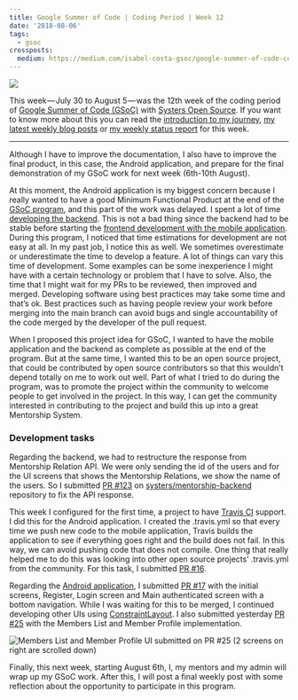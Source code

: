 ```yaml
---
title: Google Summer of Code | Coding Period | Week 12
date: '2018-08-06'
tags:
  - gsoc
crossposts:
  medium: https://medium.com/isabel-costa-gsoc/google-summer-of-code-coding-period-week-12-e14533ce7159
---
```


![](/images/gsoc-week-12-cover.png)

This week — July 30 to August 5 — was the 12th week of the coding period of [Google Summer of Code (GSoC)](https://summerofcode.withgoogle.com/) with [Systers Open Source](https://github.com/systers). If you want to know more about this you can read the [introduction to my journey](https://medium.com/isabel-costa-gsoc/intro-to-google-summer-of-code-with-systers-open-source-dbdaa92bd189), [my latest weekly blog posts](https://medium.com/isabel-costa-gsoc) or [my weekly status report](https://github.com/systers/mentorship-backend/wiki/GSoC-2018-Isabel-Costa#weekly-status-report-for-week-12) for this week.

---

Although I have to improve the documentation, I also have to improve the final product, in this case, the Android application, and prepare for the final demonstration of my GSoC work for next week (6th-10th August).

At this moment, the Android application is my biggest concern because I really wanted to have a good Minimum Functional Product at the end of the [GSoC program](https://summerofcode.withgoogle.com/), and this part of the work was delayed. I spent a lot of time [developing the backend](https://github.com/systers/mentorship-backend). This is not a bad thing since the backend had to be stable before starting the [frontend development with the mobile application](https://github.com/systers/mentorship-android). During this program, I noticed that time estimations for development are not easy at all. In my past job, I notice this as well. We sometimes overestimate or underestimate the time to develop a feature. A lot of things can vary this time of development. Some examples can be some inexperience I might have with a certain technology or problem that I have to solve. Also, the time that I might wait for my PRs to be reviewed, then improved and merged. Developing software using best practices may take some time and that’s ok. Best practices such as having people review your work before merging into the main branch can avoid bugs and single accountability of the code merged by the developer of the pull request.

When I proposed this project idea for GSoC, I wanted to have the mobile application and the backend as complete as possible at the end of the program. But at the same time, I wanted this to be an open source project, that could be contributed by open source contributors so that this wouldn’t depend totally on me to work out well. Part of what I tried to do during the program, was to promote the project within the community to welcome people to get involved in the project. In this way, I can get the community interested in contributing to the project and build this up into a great Mentorship System.

### Development tasks

Regarding the backend, we had to restructure the response from Mentorship Relation API. We were only sending the id of the users and for the UI screens that shows the Mentorship Relations, we show the name of the users. So I submitted [PR #123](https://github.com/systers/mentorship-backend/pull/123) on [systers/mentorship-backend](https://github.com/systers/mentorship-backend) repository to fix the API response.

This week I configured for the first time, a project to have [Travis CI](https://travis-ci.org/) support. I did this for the Android application. I created the .travis.yml so that every time we push new code to the mobile application, Travis builds the application to see if everything goes right and the build does not fail. In this way, we can avoid pushing code that does not compile. One thing that really helped me to do this was looking into other open source projects’ .travis.yml from the community. For this task, I submitted [PR #16](https://github.com/systers/mentorship-android/pull/16).

Regarding the [Android application](https://github.com/systers/mentorship-android), I submitted [PR #17](https://github.com/systers/mentorship-android/pull/17) with the initial screens, Register, Login screen and Main authenticated screen with a bottom navigation. While I was waiting for this to be merged, I continued developing other UIs using [ConstraintLayout](https://developer.android.com/reference/android/support/constraint/ConstraintLayout). I also submitted yesterday [PR #25](https://github.com/systers/mentorship-android/pull/25) with the Members List and Member Profile implementation.

![Members List and Member Profile UI submitted on PR #25 (2 screens on right are scrolled down)](/images/gsoc-week-12-members-list.png)

Finally, this next week, starting August 6th, I, my mentors and my admin will wrap up my GSoC work. After this, I will post a final weekly post with some reflection about the opportunity to participate in this program.
